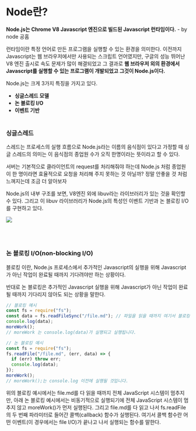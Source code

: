 # Node란?

**Node.js는 Chrome V8 Javascript 엔진으로 빌드된 Javascript 런타임이다.** - by node 공홈

런타임이란 특정 언어로 만든 프로그램을 실행할 수 있는 환경을 의미한다. 이전까지 Javascript는 웹 브라우저에서만 사용되는 스크립트 언어였지만, 구글의 성능 뛰어난 V8 엔진 출시로 속도 문제가 많이 해결되었고 그 결과로 **웹 브라우저 외의 환경에서 Javascript를 실행할 수 있는 프로그램이 개발되었고 그것이 Node.js이다.**
</br>

Node.js는 크게 3가지 특징을 가지고 있다.

- **싱글스레드 모델**
- **논 블로킹 I/O**
- **이벤트 기반**
  </br></br>

### 싱글스레드

스레드는 프로세스의 실행 흐름으로 Node.js라는 이름의 음식점이 있다고 가정할 때 싱글 스레드의 의미는 이 음식점의 종업원 수가 오직 한명이라는 뜻이라고 할 수 있다.

서버는 기본적으로 클라이언트의 request를 처리해줘야 하는데 Node.js 처럼 종업원이 한 명이라면 효율적으로 요청을 처리해 주지 못하는 것 아닐까? 정말 안좋을 것 처럼 느껴지는데 조금 더 알아보자

Node.js의 내부 구조를 보면, V8엔진 외에 libuv라는 라이브러리가 있는 것을 확인할 수 있다. 그리고 이 libuv 라이브러리가 Node.js의 특성인 이벤트 기반과 논 블로킹 I/O를 구현하고 있다.

![](https://images.velog.io/images/shinsw627/post/2046897d-7129-4b73-accc-47714ba63742/image.png)

</br></br>

### 논 블로킹 I/O(non-blocking I/O)

블로킹 이란, Node.js 프로세스에서 추가적인 Javascript의 실행을 위해 Javascript가 아닌 작업이 완료될 때까지 기다려야만 하는 상황이다.

반대로 논 블로킹은 추가적인 Javascript 실행을 위해 Javascript가 아닌 작업이 완료될 때까지 기다리지 않아도 되는 상황을 말한다.

```js
// 블로킹 예시
const fs = require("fs");
const data = fs.readFileSync("/file.md"); // 파일을 읽을 때까지 여기서 블로킹됩니다.
console.log(data);
moreWork();
// moreWork 는 console.log(data)가 실행되고 실행됩니다.
```

```js
// 논 블로킹 예시
const fs = require("fs");
fs.readFile("/file.md", (err, data) => {
  if (err) throw err;
  console.log(data);
});
moreWork();
// moreWork();는 console.log 이전에 실행될 것입니다.
```

위의 블로킹 예시에서는 file.md를 다 읽을 때까지 전체 JavaScript 시스템이 멈추지만, 아래 논 블로킹 예시에서는 비동기적으로 실행되기에 전체 JavaScript 시스템이 멈추지 않고 moreWork()가 먼저 실행된다. 그리고 file.md를 다 읽고 나서 fs.readFile의 두 번째 파라미터로 들어간 콜백(callback) 함수가 실행된다. 여기서 콜백 함수란 어떤 이벤트(이 경우에서는 file I/O)가 끝나고 나서 실행되는 함수를 말한다.

</br></br>
